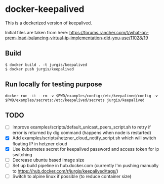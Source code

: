 # docker-keepalived

This is a dockerized version of keepalived.

Initial files are taken from here:
https://forums.rancher.com/t/what-on-prem-load-balancing-virtual-ip-implementation-did-you-use/11028/19

## Build
```
$ docker build . -t jurgis/keepalived
$ docker push jurgis/keepalived
```

## Run locally for testing purpose
```
docker run -it --rm -v $PWD/examples/config:/etc/keepalived/config -v $PWD/examples/secrets:/etc/keepalived/secrets jurgis/keepalived
```

## TODO
- [ ] Improve examples/scripts/default_unicast_peers_script.sh to retry if error is returned by dig command (happens when node is restarted)
- [x] Add examples/scripts/hetzner_cloud_notify_script.sh which will switch floating IP in hetzner cloud
- [x] Use kubernetes secret for keepalived password and access token for ip switching
- [ ] Decrease ubuntu based image size
- [ ] Set up build pipeline in hub.docker.com (currently I'm pushing manually to https://hub.docker.com/r/jurgis/keepalived/tags/)
- [ ] Switch to alpine linux if possible (to reduce container size)
